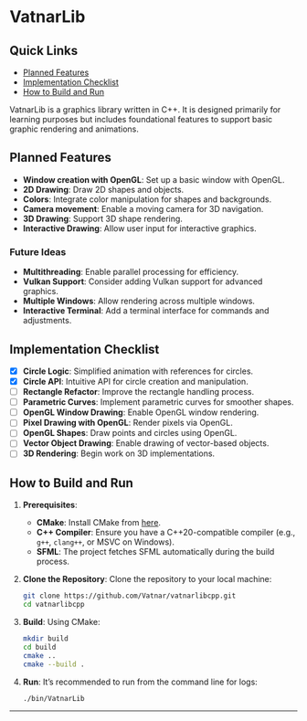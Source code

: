 # VatnarLib
## Quick Links
- [Planned Features](#planned-features)
- [Implementation Checklist](#implementation-checklist)
- [How to Build and Run](#how-to-build-and-run)

VatnarLib is a graphics library written in C++. It is designed primarily for learning purposes but includes foundational features to support basic graphic rendering and animations.


## Planned Features
- **Window creation with OpenGL**: Set up a basic window with OpenGL.
- **2D Drawing**: Draw 2D shapes and objects.
- **Colors**: Integrate color manipulation for shapes and backgrounds.
- **Camera movement**: Enable a moving camera for 3D navigation.
- **3D Drawing**: Support 3D shape rendering.
- **Interactive Drawing**: Allow user input for interactive graphics.

### Future Ideas
- **Multithreading**: Enable parallel processing for efficiency.
- **Vulkan Support**: Consider adding Vulkan support for advanced graphics.
- **Multiple Windows**: Allow rendering across multiple windows.
- **Interactive Terminal**: Add a terminal interface for commands and adjustments.

## Implementation Checklist
- [x] **Circle Logic**: Simplified animation with references for circles.
- [x] **Circle API**: Intuitive API for circle creation and manipulation.
- [ ] **Rectangle Refactor**: Improve the rectangle handling process.
- [ ] **Parametric Curves**: Implement parametric curves for smoother shapes.
- [ ] **OpenGL Window Drawing**: Enable OpenGL window rendering.
- [ ] **Pixel Drawing with OpenGL**: Render pixels via OpenGL.
- [ ] **OpenGL Shapes**: Draw points and circles using OpenGL.
- [ ] **Vector Object Drawing**: Enable drawing of vector-based objects.
- [ ] **3D Rendering**: Begin work on 3D implementations.

## How to Build and Run

1. **Prerequisites**:
    - **CMake**: Install CMake from [here](https://cmake.org/download/).
    - **C++ Compiler**: Ensure you have a C++20-compatible compiler (e.g., `g++`, `clang++`, or MSVC on Windows).
    - **SFML**: The project fetches SFML automatically during the build process.

2. **Clone the Repository**:
   Clone the repository to your local machine:
    ```bash
    git clone https://github.com/Vatnar/vatnarlibcpp.git
    cd vatnarlibcpp
    ```

3. **Build**:
   Using CMake:
    ```bash
    mkdir build
    cd build
    cmake ..
    cmake --build .
    ```

4. **Run**:
   It’s recommended to run from the command line for logs:
    ```bash
    ./bin/VatnarLib
    ```

---
